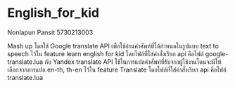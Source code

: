 # English_for_kid

Nonlapun Pansit 5730213003


Mash up โดยใช้ Google translate API เพื่อใช้อ่านคำศัพท์ที่ได้กำหนดในรูปแบบ text to speech ไว้ใน feature learn english for kid โดยไฟล์ที่ใส่คำสั่งเรียก api คือไฟล์ google-translate.lua  กับ Yandex translate API ใช้ในการแปลคำศัพท์ที่รับจากผู้ใช้งานโดนจะมีให้เลือกจากการแปล en-th, th-en ไว้ใน feature Translate  โดยไฟล์ที่ใส่คำสั่งเรียก api คือไฟล์ translate.lua
